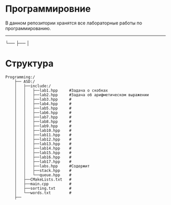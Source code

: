 # Программировние
В данном репозитории хранятся все лабораторные работы по программированию.

---
└── ├── │
# Структура
	Programming:/
		├── ASD:/
		│	├──include:/
		│	│	├──lab1.hpp     #Задача о скобках
		│	│	├──lab2.hpp     #Задача об арифметическом выражении
		│	│	├──lab3.hpp     #
		│	│	├──lab4.hpp     #
		│	│	├──lab5.hpp     #
		│	│	├──lab6.hpp     #
		│	│	├──lab7.hpp     #
		│	│	├──lab8.hpp     #
		│	│	├──lab9.hpp     #
		│	│	├──lab10.hpp    #
		│	│	├──lab11.hpp    #
		│	│	├──lab12.hpp    #
		│	│	├──lab13.hpp    #
		│	│	├──lab14.hpp    #
		│	│	├──lab15.hpp    #
		│	│	├──lab16.hpp    #
		│	│	├──lab17.hpp    #
		│	│	├──labs.hpp     #Содержит
		│	│	├──stack.hpp    #
		│	│	└──queue.hpp    #
		│	├──CMakeLists.txt   #
		│	├──main.cpp         #
		│	├──sorting.txt      #
		│	└──words.txt        #
		├──